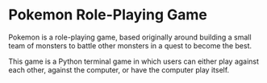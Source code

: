 # Pokemon Role-Playing Game

  Pokemon is a role-playing game, based originally around building a small team of
  monsters to battle other monsters in a quest to become the best.

  This game is a Python terminal game in which users can either play against each
  other, against the computer, or have the computer play itself.